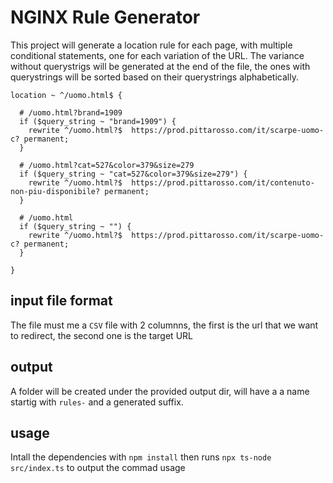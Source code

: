 # NGINX Rule Generator

This project will generate a location rule for each page, with multiple conditional statements, one for each variation of the URL.
The variance without querystrigs will be generated at the end of the file, the ones with querystrings will be sorted based on their querystrings alphabetically.

```
location ~ ^/uomo.html$ {

  # /uomo.html?brand=1909
  if ($query_string ~ "brand=1909") {
    rewrite ^/uomo.html?$  https://prod.pittarosso.com/it/scarpe-uomo-c? permanent;
  }

  # /uomo.html?cat=527&color=379&size=279
  if ($query_string ~ "cat=527&color=379&size=279") {
    rewrite ^/uomo.html?$  https://prod.pittarosso.com/it/contenuto-non-piu-disponibile? permanent;
  }

  # /uomo.html
  if ($query_string ~ "") {
    rewrite ^/uomo.html?$  https://prod.pittarosso.com/it/scarpe-uomo-c? permanent;
  }

}
```

## input file format

The file must me a `CSV` file with 2 columnns, the first is the url that we want to redirect, the second one is the target URL

## output

A folder will be created under the provided output dir, will have a a name startig with `rules-` and a generated suffix.

## usage

Intall the dependencies with `npm install` then runs `npx ts-node src/index.ts` to output the commad usage
